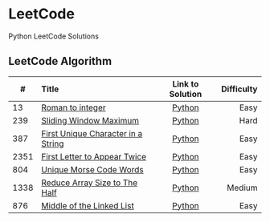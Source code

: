 # LeetCode

Python LeetCode Solutions

## LeetCode Algorithm

| #    | Title                                                                                                   |                                        Link to Solution                                        | Difficulty |
|------|:--------------------------------------------------------------------------------------------------------|:----------------------------------------------------------------------------------------------:|-----------:|
| 13   | [Roman to integer](https://leetcode.com/problems/roman-to-integer/)                                     |      [Python](https://github.com/maatkara/LeetCode/blob/main/easy/roman_to_integer_13.py)      |       Easy |
| 239  | [Sliding Window Maximum](https://leetcode.com/problems/sliding-window-maximum/)                         |    [Python](https://github.com/maatkara/LeetCode/blob/main/hard/sliding_window_max_239.py)     |       Hard |
| 387  | [First Unique Character in a String](https://leetcode.com/problems/first-unique-character-in-a-string/) |    [Python](https://github.com/maatkara/LeetCode/blob/main/easy/first_unique_ch_string.py)     |       Easy |
| 2351 | [First Letter to Appear Twice](https://leetcode.com/problems/first-letter-to-appear-twice/)             |        [Python](https://github.com/maatkara/LeetCode/blob/main/easy/first_letter_2.py)         |       Easy |
| 804  | [Unique Morse Code Words](https://leetcode.com/problems/unique-morse-code-words/)                       |  [Python](https://github.com/maatkara/LeetCode/blob/main/easy/unique_morse_code_words_804.py)  |       Easy |
| 1338 | [Reduce Array Size to The Half](https://leetcode.com/problems/reduce-array-size-to-the-half/)           |   [Python](https://github.com/maatkara/LeetCode/blob/main/medium/reduce_array_size_1338.py)    |     Medium |
| 876  | [Middle of the Linked List](https://leetcode.com/problems/middle-of-the-linked-list/)                   | [Python](https://github.com/maatkara/LeetCode/blob/main/easy/middle_of_the_linked_list_876.py) |       Easy |



